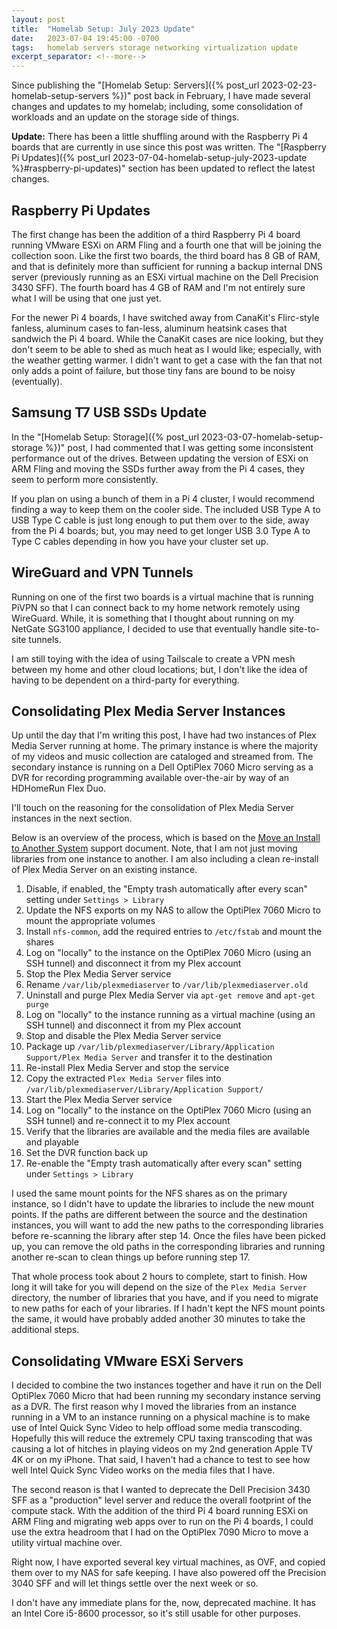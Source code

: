 ```yaml
---
layout: post
title:  "Homelab Setup: July 2023 Update"
date:   2023-07-04 19:45:00 -0700
tags:   homelab servers storage networking virtualization update
excerpt_separator: <!--more-->
---
```


Since publishing the "[Homelab Setup: Servers]({% post_url 2023-02-23-homelab-setup-servers %})" post back in February, I have made several changes and updates to my homelab; including, some consolidation of workloads and an update on the storage side of things.

**Update:** There has been a little shuffling around with the Raspberry Pi 4 boards that are currently in use since this post was written. The "[Raspberry Pi Updates]({% post_url 2023-07-04-homelab-setup-july-2023-update %}#raspberry-pi-updates)" section has been updated to reflect the latest changes.
<!--more-->

## Raspberry Pi Updates

The first change has been the addition of a third Raspberry Pi 4 board running VMware ESXi on ARM Fling and a fourth one that will be joining the collection soon. Like the first two boards, the third board has 8 GB of RAM, and that is definitely more than sufficient for running a backup internal DNS server (previously running as an ESXi virtual machine on the Dell Precision 3430 SFF). The fourth board has 4 GB of RAM and I'm not entirely sure what I will be using that one just yet.

For the newer Pi 4 boards, I have switched away from CanaKit's Flirc-style fanless, aluminum cases to fan-less, aluminum heatsink cases that sandwich the Pi 4 board. While the CanaKit cases are nice looking, but they don't seem to be able to shed as much heat as I would like; especially, with the weather getting warmer. I didn't want to get a case with the fan that not only adds a point of failure, but those tiny fans are bound to be noisy (eventually).

## Samsung T7 USB SSDs Update

In the "[Homelab Setup: Storage]({% post_url 2023-03-07-homelab-setup-storage %})" post, I had commented that I was getting some inconsistent performance out of the drives. Between updating the version of ESXi on ARM Fling and moving the SSDs further away from the Pi 4 cases, they seem to perform more consistently.

If you plan on using a bunch of them in a Pi 4 cluster, I would recommend finding a way to keep them on the cooler side. The included USB Type A to USB Type C cable is just long enough to put them over to the side, away from the Pi 4 boards; but, you may need to get longer USB 3.0 Type A to Type C cables depending in how you have your cluster set up.

## WireGuard and VPN Tunnels

Running on one of the first two boards is a virtual machine that is running PiVPN so that I can connect back to my home network remotely using WireGuard. While, it is something that I thought about running on my NetGate SG3100 appliance, I decided to use that eventually handle site-to-site tunnels.

I am still toying with the idea of using Tailscale to create a VPN mesh between my home and other cloud locations; but, I don't like the idea of having to be dependent on a third-party for everything.

## Consolidating Plex Media Server Instances

Up until the day that I'm writing this post, I have had two instances of Plex Media Server running at home. The primary instance is where the majority of my videos and music collection are cataloged and streamed from. The secondary instance is running on a Dell OptiPlex 7060 Micro serving as a DVR for recording programming available over-the-air by way of an HDHomeRun Flex Duo.

I'll touch on the reasoning for the consolidation of Plex Media Server instances in the next section.

Below is an overview of the process, which is based on the [Move an Install to Another System](https://support.plex.tv/articles/201370363-move-an-install-to-another-system/) support document. Note, that I am not just moving libraries from one instance to another. I am also including a clean re-install of Plex Media Server on an existing instance.

1. Disable, if enabled, the "Empty trash automatically after every scan" setting under `Settings > Library`
2. Update the NFS exports on my NAS to allow the OptiPlex 7060 Micro to mount the appropriate volumes
3. Install `nfs-common`, add the required entries to `/etc/fstab` and mount the shares
4. Log on "locally" to the instance on the OptiPlex 7060 Micro (using an SSH tunnel) and disconnect it from my Plex account
5. Stop the Plex Media Server service
6. Rename `/var/lib/plexmediaserver` to `/var/lib/plexmediaserver.old`
7. Uninstall and purge Plex Media Server via `apt-get remove` and `apt-get purge`
8. Log on "locally" to the instance running as a virtual machine (using an SSH tunnel) and disconnect it from my Plex account
9. Stop and disable the Plex Media Server service
10. Package up `/var/lib/plexmediaserver/Library/Application Support/Plex Media Server` and transfer it to the destination
11. Re-install Plex Media Server and stop the service
12. Copy the extracted `Plex Media Server` files into `/var/lib/plexmediaserver/Library/Application Support/`
13. Start the Plex Media Server service
14. Log on "locally" to the instance on the OptiPlex 7060 Micro (using an SSH tunnel) and re-connect it to my Plex account
15. Verify that the libraries are available and the media files are available and playable
16. Set the DVR function back up
17. Re-enable the "Empty trash automatically after every scan" setting under `Settings > Library`

I used the same mount points for the NFS shares as on the primary instance, so I didn't have to update the libraries to include the new mount points. If the paths are different between the source and the destination instances, you will want to add the new paths to the corresponding libraries before re-scanning the library after step 14. Once the files have been picked up, you can remove the old paths in the corresponding libraries and running another re-scan to clean things up before running step 17.

That whole process took about 2 hours to complete, start to finish. How long it will take for you will depend on the size of the `Plex Media Server` directory, the number of libraries that you have, and if you need to migrate to new paths for each of your libraries. If I hadn't kept the NFS mount points the same, it would have probably added another 30 minutes to take the additional steps.

## Consolidating VMware ESXi Servers

I decided to combine the two instances together and have it run on the Dell OptiPlex 7060 Micro that had been running my secondary instance serving as a DVR. The first reason why I moved the libraries from an instance running in a VM to an instance running on a physical machine is to make use of Intel Quick Sync Video to help offload some media transcoding. Hopefully this will reduce the extremely CPU taxing transcoding that was causing a lot of hitches in playing videos on my 2nd generation Apple TV 4K or on my iPhone. That said, I haven't had a chance to test to see how well Intel Quick Sync Video works on the media files that I have.

The second reason is that I wanted to deprecate the Dell Precision 3430 SFF as a "production" level server and reduce the overall footprint of the compute stack. With the addition of the third Pi 4 board running ESXi on ARM Fling and migrating web apps over to run on the Pi 4 boards, I could use the extra headroom that I had on the OptiPlex 7090 Micro to move a utility virtual machine over.

Right now, I have exported several key virtual machines, as OVF, and copied them over to my NAS for safe keeping. I have also powered off the Precision 3040 SFF and will let things settle over the next week or so.

I don't have any immediate plans for the, now, deprecated machine. It has an Intel Core i5-8600 processor, so it's still usable for other purposes.
